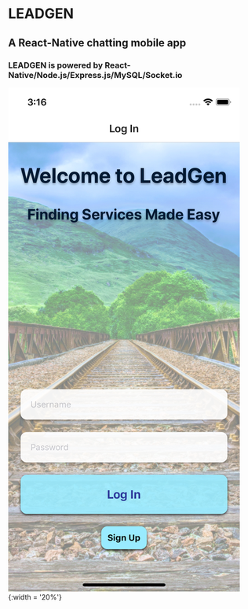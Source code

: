 # LEADGEN

## A React-Native chatting mobile app

### LEADGEN is powered by React-Native/Node.js/Express.js/MySQL/Socket.io

![LeadGen-Login](/screenshots/lghome.png){:width = '20%'}